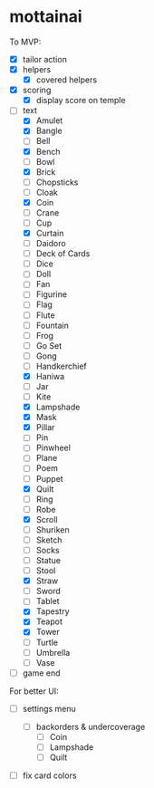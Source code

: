 # mottainai

To MVP:

- [x] tailor action
- [x] helpers
  - [x] covered helpers
- [x] scoring
  - [x] display score on temple
- [ ] text
  - [x] Amulet
   - [x] Bangle
   - [ ] Bell
   - [x] Bench
   - [ ] Bowl
   - [x] Brick
   - [ ] Chopsticks
   - [ ] Cloak
   - [x] Coin
   - [ ] Crane
   - [ ] Cup
   - [x] Curtain
   - [ ] Daidoro
   - [ ] Deck of Cards
   - [ ] Dice
   - [ ] Doll
   - [ ] Fan
   - [ ] Figurine
   - [ ] Flag
   - [ ] Flute
   - [ ] Fountain
   - [ ] Frog
   - [ ] Go Set
   - [ ] Gong
   - [ ] Handkerchief
   - [x] Haniwa
   - [ ] Jar
   - [ ] Kite
   - [x] Lampshade
   - [x] Mask
   - [x] Pillar
   - [ ] Pin
   - [ ] Pinwheel
   - [ ] Plane
   - [ ] Poem
   - [ ] Puppet
   - [x] Quilt
   - [ ] Ring
   - [ ] Robe
   - [x] Scroll
   - [ ] Shuriken
   - [ ] Sketch
   - [ ] Socks
   - [ ] Statue
   - [ ] Stool
   - [x] Straw
   - [ ] Sword
   - [ ] Tablet
   - [x] Tapestry
   - [x] Teapot
   - [x] Tower
   - [ ] Turtle
   - [ ] Umbrella
   - [ ] Vase

- [ ] game end

For better UI:

- [ ] settings menu
  - [ ] backorders & undercoverage
    - [ ] Coin
    - [ ] Lampshade
    - [ ] Quilt
- [ ] fix card colors

